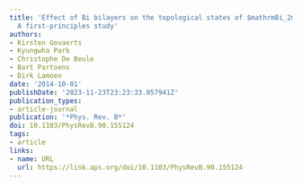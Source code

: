 ```yaml
---
title: 'Effect of Bi bilayers on the topological states of $mathrmBi_2mathrmSe_3$:
  A first-principles study'
authors:
- Kirsten Govaerts
- Kyungwha Park
- Christophe De Beule
- Bart Partoens
- Dirk Lamoen
date: '2014-10-01'
publishDate: '2023-11-23T23:23:33.857941Z'
publication_types:
- article-journal
publication: '*Phys. Rev. B*'
doi: 10.1103/PhysRevB.90.155124
tags:
- article
links:
- name: URL
  url: https://link.aps.org/doi/10.1103/PhysRevB.90.155124
---
```

